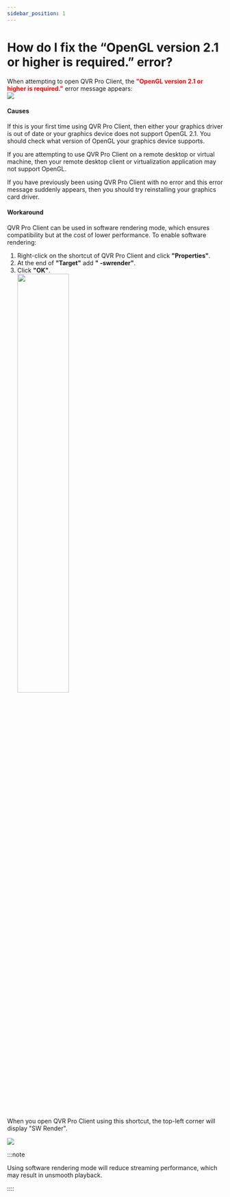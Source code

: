 ```yaml
---
sidebar_position: 1
---
```


# How do I fix the “OpenGL version 2.1 or higher is required.” error?

When attempting to open QVR Pro Client, the <font color="red">**"OpenGL version 2.1 or higher is required."**</font> error message appears:<br/>
<img src="/assets/qvrproclient/opengl_error.png"/>

#### Causes

If this is your first time using QVR Pro Client, then either your graphics driver is out of date or your graphics device does not support OpenGL 2.1. You should check what version of OpenGL your graphics device supports.

If you are attempting to use QVR Pro Client on a remote desktop or virtual machine, then your remote desktop client or virtualization application may not support OpenGL.

If you have previously been using QVR Pro Client with no error and this error message suddenly appears, then you should try reinstalling your graphics card driver.

#### Workaround

QVR Pro Client can be used in software rendering mode, which ensures compatibility but at the cost of lower performance. To enable software rendering:

1. Right-click on the shortcut of QVR Pro Client and click **"Properties"**.
2. At the end of **"Target"** add **" -swrender"**.
3. Click **"OK"**.<br/>
   <img src="/assets/qvrproclient/edit_run_command.png" width="50%"/>

When you open QVR Pro Client using this shortcut, the top-left corner will display "SW Render".

![](/assets/qvrproclient/sw_render.png)

:::note

Using software rendering mode will reduce streaming performance, which may result in unsmooth playback.

::::
